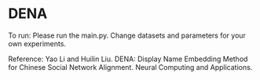 # DENA
To run:
Please run the main.py. Change datasets and parameters for your own experiments.

Reference:
Yao Li and Huilin Liu. DENA: Display Name Embedding Method for Chinese Social Network Alignment. Neural Computing and Applications.
